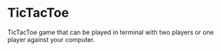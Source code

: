 # TicTacToe
TicTacToe game that can be played in terminal with two players or one player against your computer. 

